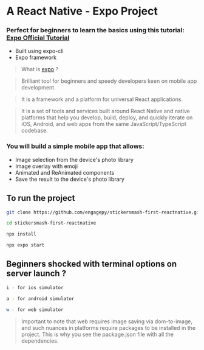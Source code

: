 # A React Native - Expo Project

### Perfect for beginners to learn the basics using this tutorial: [Expo Official Tutorial](https://docs.expo.dev/tutorial/create-your-first-app/)

- Built using expo-cli
- Expo framework

> What is [expo](https://expo.dev/) ?

> Brilliant tool for beginners and speedy developers keen on mobile app development.

> It is a framework and a platform for universal React applications.

> It is a set of tools and services built around React Native and native platforms that help you develop, build, deploy, and quickly iterate on iOS, Android, and web apps from the same JavaScript/TypeScript codebase.

### You will build a simple mobile app that allows:

- Image selection from the device's photo library
- Image overlay with emoji
- Animated and ReAnimated components
- Save the result to the device's photo library

## To run the project

```bash
git clone https://github.com/engagepy/stickersmash-first-reactnative.git

cd stickersmash-first-reactnative

npx install

npx expo start
```

## Beginners shocked with terminal options on server launch ?

```bash
i - for ios simulator

a - for android simulator

w - for web simulator
```

> Important to note that web requires image saving via dom-to-image, and such nuances in platforms require packages to be installed in the project. This is why you see the package.json file with all the dependencies.
